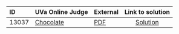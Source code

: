 | ID | UVa Online Judge | External | Link to solution |
|:---|:---|:---|:---:|
| 13037 | [Chocolate](https://onlinejudge.org/index.php?option=com_onlinejudge&Itemid=8&category=24&page=show_problem&problem=4935) | [PDF](https://onlinejudge.org/external/130/13037.pdf) | [Solution](https%3A//github.com/versenyi98/programming-contests/tree/master/UVa%20Online%20Judge/13037%2520-%2520Chocolate)|
